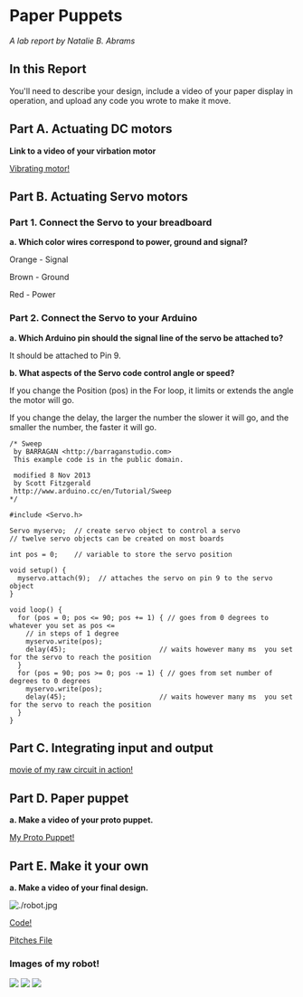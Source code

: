 # Paper Puppets

*A lab report by Natalie B. Abrams*

## In this Report

You'll need to describe your design, include a video of your paper display in operation, and upload any code you wrote to make it move.

## Part A. Actuating DC motors

**Link to a video of your virbation motor**

[Vibrating motor!](https://youtu.be/3ppwq9WGGUE)

## Part B. Actuating Servo motors

### Part 1. Connect the Servo to your breadboard

**a. Which color wires correspond to power, ground and signal?**

Orange - Signal

Brown - Ground

Red - Power


### Part 2. Connect the Servo to your Arduino

**a. Which Arduino pin should the signal line of the servo be attached to?**

It should be attached to Pin 9.


**b. What aspects of the Servo code control angle or speed?**

If you change the Position (pos) in the For loop, it limits or extends the angle the motor will go. 

If you change the delay, the larger the number the slower it will go, and the smaller the number, 
the faster it will go. 


```
/* Sweep
 by BARRAGAN <http://barraganstudio.com>
 This example code is in the public domain.

 modified 8 Nov 2013
 by Scott Fitzgerald
 http://www.arduino.cc/en/Tutorial/Sweep
*/

#include <Servo.h>

Servo myservo;  // create servo object to control a servo
// twelve servo objects can be created on most boards

int pos = 0;    // variable to store the servo position

void setup() {
  myservo.attach(9);  // attaches the servo on pin 9 to the servo object
}

void loop() {
  for (pos = 0; pos <= 90; pos += 1) { // goes from 0 degrees to whatever you set as pos <=
    // in steps of 1 degree
    myservo.write(pos);              
    delay(45);                       // waits however many ms  you set for the servo to reach the position
  }
  for (pos = 90; pos >= 0; pos -= 1) { // goes from set number of degrees to 0 degrees
    myservo.write(pos);              
    delay(45);                       // waits however many ms  you set for the servo to reach the position
  }
}
```

## Part C. Integrating input and output

[movie of my raw circuit in action!](https://youtu.be/ckV_xu6D-Ac)

## Part D. Paper puppet

**a. Make a video of your proto puppet.**

[My Proto Puppet!](https://youtu.be/ZPeaWrhV6HY)

## Part E. Make it your own

**a. Make a video of your final design.**

![./robot.jpg](https://youtu.be/D9TBtqR4vrU)
 
 [Code!](./mySweep2.ino)
 
 [Pitches File](./pitches.h)
 
 ### Images of my robot!
 
 ![](4-1.JPG)
 ![](4-2.JPG)
 ![](4-3.JPG)
